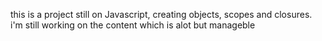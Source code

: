 this is a project still on Javascript, creating objects, scopes and closures.
i'm still working on the content which is alot but manageble
